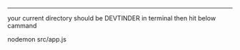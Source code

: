 <!-- To Run the Development Backend Server

npm run server

---

To run the Development UI Server

node src/app.js -->



---------------

your current directory should be DEVTINDER in terminal then hit below cammand

nodemon src/app.js
